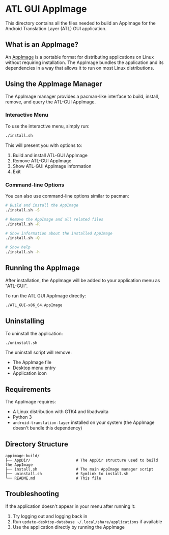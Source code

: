 # ATL GUI AppImage

This directory contains all the files needed to build an AppImage for the Android Translation Layer (ATL) GUI application.

## What is an AppImage?

An [AppImage](https://appimage.org/) is a portable format for distributing applications on Linux without requiring installation. The AppImage bundles the application and its dependencies in a way that allows it to run on most Linux distributions.

## Using the AppImage Manager

The AppImage manager provides a pacman-like interface to build, install, remove, and query the ATL-GUI AppImage.

### Interactive Menu

To use the interactive menu, simply run:

```bash
./install.sh
```

This will present you with options to:
1. Build and install ATL-GUI AppImage
2. Remove ATL-GUI AppImage
3. Show ATL-GUI AppImage information
4. Exit

### Command-line Options

You can also use command-line options similar to pacman:

```bash
# Build and install the AppImage
./install.sh -S

# Remove the AppImage and all related files
./install.sh -R

# Show information about the installed AppImage
./install.sh -Q

# Show help
./install.sh -h
```

## Running the AppImage

After installation, the AppImage will be added to your application menu as "ATL-GUI".

To run the ATL GUI AppImage directly:

```bash
./ATL_GUI-x86_64.AppImage
```

## Uninstalling

To uninstall the application:

```bash
./uninstall.sh
```

The uninstall script will remove:
- The AppImage file
- Desktop menu entry
- Application icon

## Requirements

The AppImage requires:
- A Linux distribution with GTK4 and libadwaita
- Python 3
- `android-translation-layer` installed on your system (the AppImage doesn't bundle this dependency)

## Directory Structure

```
appimage-build/
├── AppDir/                    # The AppDir structure used to build the AppImage
├── install.sh                 # The main AppImage manager script
├── uninstall.sh               # Symlink to install.sh
└── README.md                  # This file
```

## Troubleshooting

If the application doesn't appear in your menu after running it:
1. Try logging out and logging back in
2. Run `update-desktop-database ~/.local/share/applications` if available
3. Use the application directly by running the AppImage 